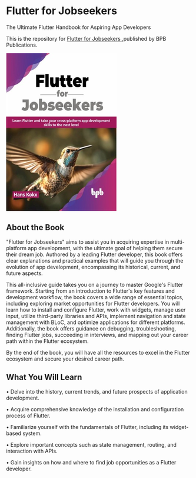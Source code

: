 # Flutter for Jobseekers

The Ultimate Flutter Handbook for Aspiring App Developers

This is the repository for [Flutter for Jobseekers
](https://bpbonline.com/products/flutter-for-jobseekers-1?variant=42838589538504),published by BPB Publications. 

<img src="9789355512611.jpg">

## About the Book
"Flutter for Jobseekers" aims to assist you in acquiring expertise in multi-platform app development, with the ultimate goal of helping them secure their dream job. Authored by a leading Flutter developer, this book offers clear explanations and practical examples that will guide you through the evolution of app development, encompassing its historical, current, and future aspects.

This all-inclusive guide takes you on a journey to master Google's Flutter framework. Starting from an introduction to Flutter's key features and development workflow, the book covers a wide range of essential topics, including exploring market opportunities for Flutter developers. You will learn how to install and configure Flutter, work with widgets, manage user input, utilize third-party libraries and APIs, implement navigation and state management with BLoC, and optimize applications for different platforms. Additionally, the book offers guidance on debugging, troubleshooting, finding Flutter jobs, succeeding in interviews, and mapping out your career path within the Flutter ecosystem.

By the end of the book, you will have all the resources to excel in the Flutter ecosystem and secure your desired career path.

## What You Will Learn
•  Delve into the history, current trends, and future prospects of application development.

•  Acquire comprehensive knowledge of the installation and configuration process of Flutter.

•  Familiarize yourself with the fundamentals of Flutter, including its widget-based system.

•  Explore important concepts such as state management, routing, and interaction with APIs.

•  Gain insights on how and where to find job opportunities as a Flutter developer.
